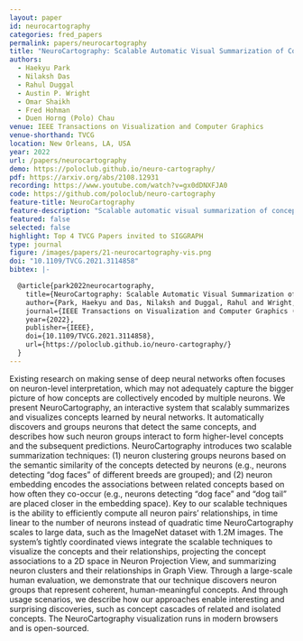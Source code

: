 ```yaml
---
layout: paper
id: neurocartography
categories: fred_papers
permalink: papers/neurocartography
title: "NeuroCartography: Scalable Automatic Visual Summarization of Concepts in Deep Neural Networks"
authors: 
  - Haekyu Park
  - Nilaksh Das
  - Rahul Duggal
  - Austin P. Wright
  - Omar Shaikh
  - Fred Hohman
  - Duen Horng (Polo) Chau
venue: IEEE Transactions on Visualization and Computer Graphics
venue-shorthand: TVCG
location: New Orleans, LA, USA
year: 2022
url: /papers/neurocartography
demo: https://poloclub.github.io/neuro-cartography/
pdf: https://arxiv.org/abs/2108.12931
recording: https://www.youtube.com/watch?v=gx0dDNXFJA0
code: https://github.com/poloclub/neuro-cartography
feature-title: NeuroCartography
feature-description: "Scalable automatic visual summarization of concepts in deep neural networks"
featured: false
selected: false
highlight: Top 4 TVCG Papers invited to SIGGRAPH
type: journal
figure: /images/papers/21-neurocartography-vis.png
doi: "10.1109/TVCG.2021.3114858"
bibtex: |-

  @article{park2022neurocartography,
    title={NeuroCartography: Scalable Automatic Visual Summarization of Concepts in Deep Neural Networks},
    author={Park, Haekyu and Das, Nilaksh and Duggal, Rahul and Wright, Austin P. and Shaikh, Omar and Hohman, Fred and Chau, Duen Horng},
    journal={IEEE Transactions on Visualization and Computer Graphics (TVCG)},
    year={2022},
    publisher={IEEE},
    doi={10.1109/TVCG.2021.3114858},
    url={https://poloclub.github.io/neuro-cartography/}
  }
---
```

    
Existing research on making sense of deep neural networks often focuses on neuron-level interpretation, which may not adequately capture the bigger picture of how concepts are collectively encoded by multiple neurons.
We present NeuroCartography, an interactive system that scalably summarizes and visualizes concepts learned by neural networks.
It automatically discovers and groups neurons that detect the same concepts, and describes how such neuron groups interact to form higher-level concepts and the subsequent predictions.
NeuroCartography introduces two scalable summarization techniques: (1) neuron clustering groups neurons based on the semantic similarity of the concepts detected by neurons (e.g., neurons detecting “dog faces” of different breeds are grouped); and (2) neuron embedding encodes the associations between related concepts based on how often they co-occur (e.g., neurons detecting “dog face” and “dog tail” are placed closer in the embedding space).
Key to our scalable techniques is the ability to efficiently compute all neuron pairs’ relationships, in time linear to the number of neurons instead of quadratic time
NeuroCartography scales to large data, such as the ImageNet dataset with 1.2M images.
The system’s tightly coordinated views integrate the scalable techniques to visualize the concepts and their relationships, projecting the concept associations to a 2D space in Neuron Projection View, and summarizing neuron clusters and their relationships in Graph View.
Through a large-scale human evaluation, we demonstrate that our technique discovers neuron groups that represent coherent, human-meaningful concepts.
And through usage scenarios, we describe how our approaches enable interesting and surprising discoveries, such as concept cascades of related and isolated concepts.
The NeuroCartography visualization runs in modern browsers and is open-sourced.
